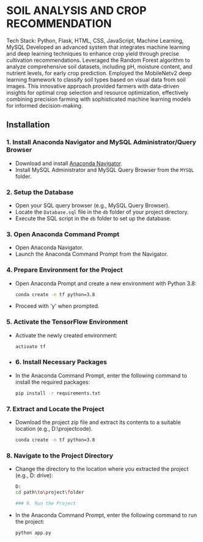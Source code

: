 # SOIL ANALYSIS AND CROP RECOMMENDATION

Tech Stack: Python, Flask, HTML, CSS, JavaScript, Machine Learning, MySQL
Developed an advanced system that integrates machine learning and deep learning techniques to enhance crop yield through precise cultivation recommendations. Leveraged the Random Forest algorithm to analyze comprehensive soil datasets, including pH, moisture content, and nutrient levels, for early crop prediction. Employed the MobileNetv2 deep learning framework to classify soil types based on visual data from soil images. This innovative approach provided farmers with data-driven insights for optimal crop selection and resource optimization, effectively combining precision farming with sophisticated machine learning models for informed decision-making.

## Installation

### 1. Install Anaconda Navigator and MySQL Administrator/Query Browser

- Download and install [Anaconda Navigator](https://www.anaconda.com/products/distribution#download-section).
- Install MySQL Administrator and MySQL Query Browser from the `MYSQL` folder.

### 2. Setup the Database

- Open your SQL query browser (e.g., MySQL Query Browser).
- Locate the `Database.sql` file in the `db` folder of your project directory.
- Execute the SQL script in the `db` folder to set up the database.

### 3. Open Anaconda Command Prompt

- Open Anaconda Navigator.
- Launch the Anaconda Command Prompt from the Navigator.

### 4. Prepare Environment for the Project

- Open Anaconda Prompt and create a new environment with Python 3.8:
  ```sh
  conda create -n tf python=3.8
- Proceed with 'y' when prompted.
### 5. Activate the TensorFlow Environment

- Activate the newly created environment:
  ```sh
  activate tf
  
- ### 6. Install Necessary Packages

- In the Anaconda Command Prompt, enter the following command to install the required packages:
  ```sh
  pip install -r requirements.txt
  
 ### 7. Extract and Locate the Project

- Download the project zip file and extract its contents to a suitable location (e.g., D:\projectcode).
  ```sh
  conda create -n tf python=3.8

 ### 8. Navigate to the Project Directory

- Change the directory to the location where you extracted the project (e.g., D: drive):
  ```sh
  D:
  cd path\to\project\folder
  
  ### 9. Run the Project

- In the Anaconda Command Prompt, enter the following command to run the project:

  ```sh
  python app.py
  
  
